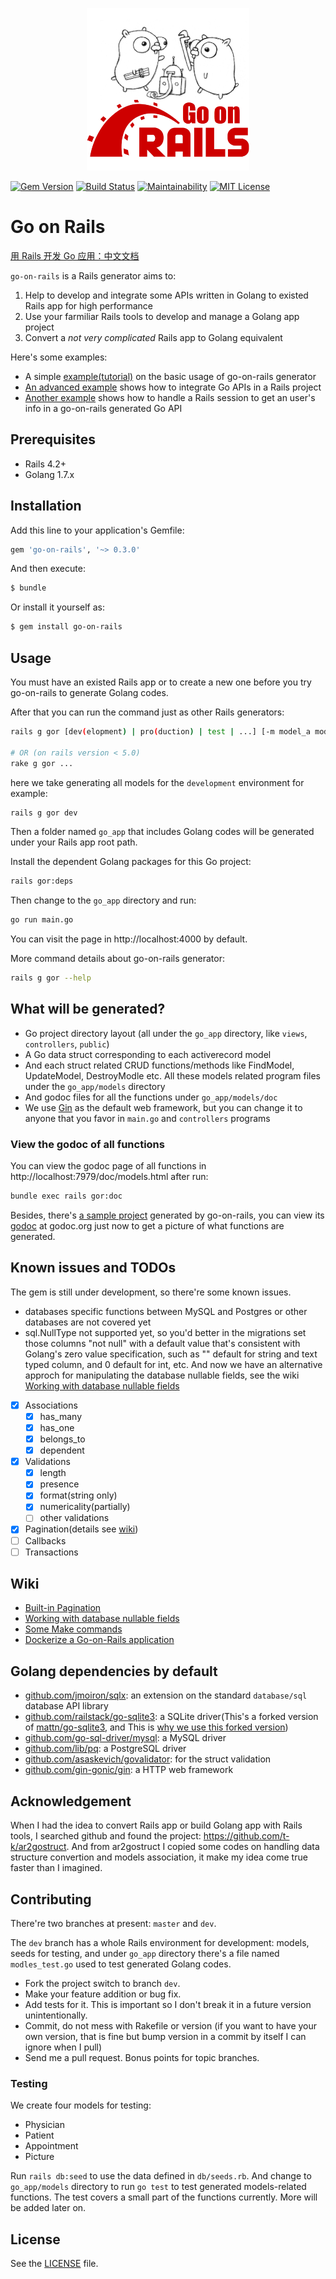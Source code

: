 <p align="center">
  <img width="260" height="260" src="./go-on-rails.png">
</p>

[![Gem Version](https://badge.fury.io/rb/go-on-rails.svg)](https://badge.fury.io/rb/go-on-rails)
[![Build Status](https://travis-ci.org/railstack/go-on-rails.svg?branch=dev)](https://travis-ci.org/railstack/go-on-rails)
[![Maintainability](https://api.codeclimate.com/v1/badges/6fba1f226f027a14c19b/maintainability)](https://codeclimate.com/github/railstack/go-on-rails/maintainability)
[![MIT License](https://img.shields.io/badge/license-MIT-blue.svg)](https://github.com/railstack/go-on-rails/blob/master/MIT-LICENSE)


# Go on Rails

[用 Rails 开发 Go 应用：中文文档](./README_zh.md)

`go-on-rails` is a Rails generator aims to:

1. Help to develop and integrate some APIs written in Golang to existed Rails app for high performance
2. Use your farmiliar Rails tools to develop and manage a Golang app project
3. Convert a *not very complicated* Rails app to Golang equivalent

Here's some examples:
* A simple [example(tutorial)](https://github.com/railstack/example_simple) on the basic usage of go-on-rails generator
* [An advanced example](https://github.com/railstack/example_with_admin) shows how to integrate Go APIs in a Rails project
* [Another example](https://github.com/railstack/example_read_rails_session) shows how to handle a Rails session to get an user's info in a go-on-rails generated Go API

## Prerequisites

* Rails 4.2+
* Golang 1.7.x

## Installation

Add this line to your application's Gemfile:

```ruby
gem 'go-on-rails', '~> 0.3.0'
```

And then execute:
```bash
$ bundle
```

Or install it yourself as:
```bash
$ gem install go-on-rails
```
## Usage

You must have an existed Rails app or to create a new one before you try go-on-rails to generate Golang codes.

After that you can run the command just as other Rails generators:

```bash
rails g gor [dev(elopment) | pro(duction) | test | ...] [-m model_a model_b model_c ...]

# OR (on rails version < 5.0)
rake g gor ...
```

here we take generating all models for the `development` environment for example:

```bash
rails g gor dev
```

Then a folder named `go_app` that includes Golang codes will be generated under your Rails app root path.

Install the dependent Golang packages for this Go project:

```bash
rails gor:deps
```

Then change to the `go_app` directory and run:

```bash
go run main.go
```

You can visit the page in http://localhost:4000 by default.

More command details about go-on-rails generator:

```bash
rails g gor --help
```

## What will be generated?

* Go project directory layout (all under the `go_app` directory, like `views`, `controllers`, `public`)
* A Go data struct corresponding to each activerecord model
* And each struct related CRUD functions/methods like FindModel, UpdateModel, DestroyModle etc. All these models related program files under the `go_app/models` directory
* And godoc files for all the functions under `go_app/models/doc`
* We use [Gin](https://github.com/gin-gonic/gin) as the default web framework, but you can change it to anyone that you favor in `main.go` and `controllers` programs

### View the godoc of all functions

You can view the godoc page of all functions in http://localhost:7979/doc/models.html after run:

```bash
bundle exec rails gor:doc
```

Besides, there's [a sample project](https://github.com/railstack/gor_models_sample) generated by go-on-rails, you can view its [godoc](https://godoc.org/github.com/railstack/gor_models_sample) at godoc.org just now to get a picture of what functions are generated.


## Known issues and TODOs

The gem is still under development, so there're some known issues.

* databases specific functions between MySQL and Postgres or other databases are not covered yet
* sql.NullType not supported yet, so you'd better in the migrations set those columns "not null" with a default value that's consistent with Golang's zero value specification, such as "" default for string and text typed column, and 0 default for int, etc. And now we have an alternative approch for manipulating the database nullable fields, see the wiki [Working with database nullable fields](https://github.com/railstack/go-on-rails/wiki/Working-with-database-nullable-fields)

- [x] Associations
  - [x] has_many
  - [x] has_one
  - [x] belongs_to
  - [x] dependent
- [x] Validations
  - [x] length
  - [x] presence
  - [x] format(string only)
  - [x] numericality(partially)
  - [ ] other validations
- [x] Pagination(details see [wiki](https://github.com/railstack/go-on-rails/wiki/Pagination))
- [ ] Callbacks
- [ ] Transactions

## Wiki

* [Built-in Pagination](https://github.com/railstack/go-on-rails/wiki/Pagination)
* [Working with database nullable fields](https://github.com/railstack/go-on-rails/wiki/Working-with-database-nullable-fields)
* [Some Make commands](https://github.com/railstack/go-on-rails/wiki/Some-Make-commands)
* [Dockerize a Go-on-Rails application](https://github.com/railstack/go-on-rails/wiki/Dockerize-a-Go-on-Rails-application)

## Golang dependencies by default

* [github.com/jmoiron/sqlx](https://github.com/jmoiron/sqlx): an extension on the standard `database/sql` database API library
* [github.com/railstack/go-sqlite3](https://github.com/railstack/go-sqlite3): a SQLite driver(This's a forked version of [mattn/go-sqlite3](https://github.com/mattn/go-sqlite3), and This is [why we use this forked version](https://github.com/mattn/go-sqlite3/pull/468))
* [github.com/go-sql-driver/mysql](https://github.com/go-sql-driver/mysql): a MySQL driver
* [github.com/lib/pq](https://github.com/lib/pq): a PostgreSQL driver
* [github.com/asaskevich/govalidator](https://github.com/asaskevich/govalidator): for the struct validation
* [github.com/gin-gonic/gin](https://github.com/gin-gonic/gin): a HTTP web framework

## Acknowledgement

When I had the idea to convert Rails app or build Golang app with Rails tools, I searched github and found the project: https://github.com/t-k/ar2gostruct. And from ar2gostruct I copied some codes on handling data structure convertion and models association, it make my idea come true faster than I imagined.

## Contributing

There're two branches at present: `master` and `dev`.

The `dev` branch has a whole Rails environment for development: models, seeds for testing, and under `go_app` directory there's a file named `modles_test.go` used to test generated Golang codes.

- Fork the project switch to branch `dev`.
- Make your feature addition or bug fix.
- Add tests for it. This is important so I don't break it in a future version unintentionally.
- Commit, do not mess with Rakefile or version (if you want to have your own version, that is fine but bump version in a commit by itself I can ignore when I pull)
- Send me a pull request. Bonus points for topic branches.

### Testing

We create four models for testing:

- Physician
- Patient
- Appointment
- Picture

Run `rails db:seed` to use the data defined in `db/seeds.rb`. And change to `go_app/models` directory to run `go test` to test generated models-related functions. The test covers a small part of the functions currently. More will be added later on.

## License

See the [LICENSE](https://github.com/railstack/go-on-rails/blob/master/MIT-LICENSE) file.
